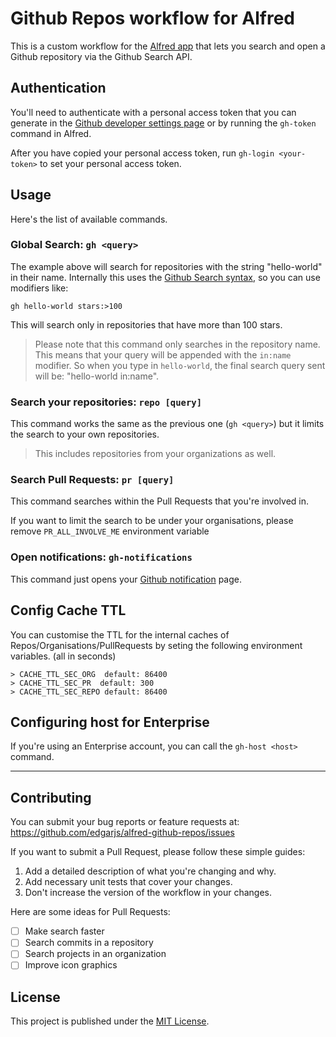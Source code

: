 # Github Repos workflow for Alfred

This is a custom workflow for the [Alfred app][alfred-app] that lets you search and open a Github repository via the Github Search API.

## Authentication

You'll need to authenticate with a personal access token that you can generate in the [Github developer settings page][personal-access-token] or by running the `gh-token` command in Alfred.

After you have copied your personal access token, run `gh-login <your-token>` to set your personal access token.

## Usage

Here's the list of available commands.

### Global Search: `gh <query>`

The example above will search for repositories with the string "hello-world" in their name. Internally this uses the [Github Search syntax][github-search], so you can use modifiers like:

    gh hello-world stars:>100

This will search only in repositories that have more than 100 stars.

> Please note that this command only searches in the repository name. This means that your query will be appended with the `in:name` modifier. So when you type in `hello-world`, the final search query sent will be: "hello-world in:name".

### Search your repositories: `repo [query]`

This command works the same as the previous one (`gh <query>`) but it limits the search to your own repositories.

> This includes repositories from your organizations as well.

### Search Pull Requests: `pr [query]`

This command searches within the Pull Requests that you're involved in.

If you want to limit the search to be under your organisations, please remove `PR_ALL_INVOLVE_ME` environment variable

### Open notifications: `gh-notifications`

This command just opens your [Github notification][notifications-page] page.

## Config Cache TTL

You can customise the TTL for the internal caches of Repos/Organisations/PullRequests by seting the following
environment variables. (all in seconds)

```
> CACHE_TTL_SEC_ORG  default: 86400
> CACHE_TTL_SEC_PR  default: 300
> CACHE_TTL_SEC_REPO default: 86400
```


## Configuring host for Enterprise

If you're using an Enterprise account, you can call the `gh-host <host>` command.

---

## Contributing

You can submit your bug reports or feature requests at:
https://github.com/edgarjs/alfred-github-repos/issues

If you want to submit a Pull Request, please follow these simple guides:

1. Add a detailed description of what you're changing and why.
2. Add necessary unit tests that cover your changes.
3. Don't increase the version of the workflow in your changes.

Here are some ideas for Pull Requests:

- [ ] Make search faster
- [ ] Search commits in a repository
- [ ] Search projects in an organization
- [ ] Improve icon graphics

## License

This project is published under the [MIT License](LICENSE.md).

[alfred-app]: https://www.alfredapp.com/
[github-search]: https://docs.github.com/en/free-pro-team@latest/github/searching-for-information-on-github/searching-on-github
[download-packal]: https://www.packal.org/workflow/github-repos
[download-releases]: https://github.com/edgarjs/alfred-github-repos/releases
[personal-access-token]: https://github.com/settings/tokens/new?description=Github%20Repos%20Alfred%20workflow&scopes=repo
[pulls-page]: https://github.com/pulls
[notifications-page]: https://github.com/notifications
[alfred-env-vars]: https://www.alfredapp.com/help/workflows/script-environment-variables/
